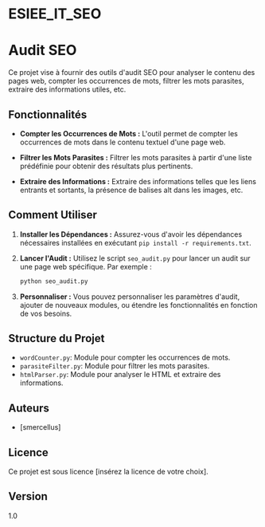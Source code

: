 # ESIEE_IT_SEO
# Audit SEO

Ce projet vise à fournir des outils d'audit SEO pour analyser le contenu des pages web, compter les occurrences de mots, filtrer les mots parasites, extraire des informations utiles, etc.

## Fonctionnalités

- **Compter les Occurrences de Mots :** L'outil permet de compter les occurrences de mots dans le contenu textuel d'une page web.

- **Filtrer les Mots Parasites :** Filtrer les mots parasites à partir d'une liste prédéfinie pour obtenir des résultats plus pertinents.

- **Extraire des Informations :** Extraire des informations telles que les liens entrants et sortants, la présence de balises alt dans les images, etc.

## Comment Utiliser

1. **Installer les Dépendances :** Assurez-vous d'avoir les dépendances nécessaires installées en exécutant `pip install -r requirements.txt`.

2. **Lancer l'Audit :** Utilisez le script `seo_audit.py` pour lancer un audit sur une page web spécifique. Par exemple :

    ```bash
    python seo_audit.py
    ```

3. **Personnaliser :** Vous pouvez personnaliser les paramètres d'audit, ajouter de nouveaux modules, ou étendre les fonctionnalités en fonction de vos besoins.

## Structure du Projet

- `wordCounter.py`: Module pour compter les occurrences de mots.
- `parasiteFilter.py`: Module pour filtrer les mots parasites.
- `htmlParser.py`: Module pour analyser le HTML et extraire des informations.

## Auteurs

- [smercellus]

## Licence

Ce projet est sous licence [insérez la licence de votre choix].
## Version
1.0

